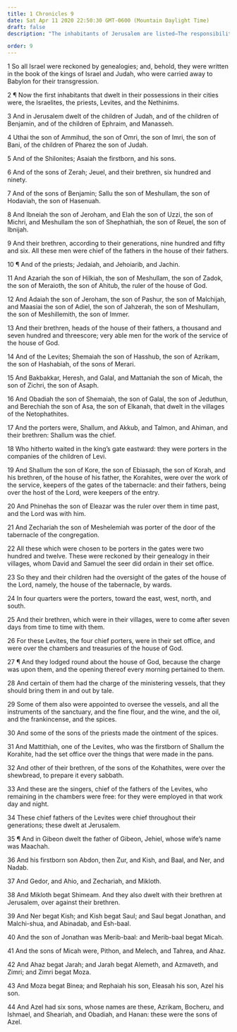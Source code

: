 ```yaml
---
title: 1 Chronicles 9
date: Sat Apr 11 2020 22:50:30 GMT-0600 (Mountain Daylight Time)
draft: false
description: "The inhabitants of Jerusalem are listed—The responsibilities of the Levites and the areas where they are to serve are listed—The family of Saul is named."

order: 9
---
```

    
1 So all Israel were reckoned by genealogies; and, behold, they were written in the book of the kings of Israel and Judah, who were carried away to Babylon for their transgression.

2 ¶ Now the first inhabitants that dwelt in their possessions in their cities were, the Israelites, the priests, Levites, and the Nethinims.

3 And in Jerusalem dwelt of the children of Judah, and of the children of Benjamin, and of the children of Ephraim, and Manasseh.

4 Uthai the son of Ammihud, the son of Omri, the son of Imri, the son of Bani, of the children of Pharez the son of Judah.

5 And of the Shilonites; Asaiah the firstborn, and his sons.

6 And of the sons of Zerah; Jeuel, and their brethren, six hundred and ninety.

7 And of the sons of Benjamin; Sallu the son of Meshullam, the son of Hodaviah, the son of Hasenuah.

8 And Ibneiah the son of Jeroham, and Elah the son of Uzzi, the son of Michri, and Meshullam the son of Shephathiah, the son of Reuel, the son of Ibnijah.

9 And their brethren, according to their generations, nine hundred and fifty and six. All these men were chief of the fathers in the house of their fathers.

10 ¶ And of the priests; Jedaiah, and Jehoiarib, and Jachin.

11 And Azariah the son of Hilkiah, the son of Meshullam, the son of Zadok, the son of Meraioth, the son of Ahitub, the ruler of the house of God.

12 And Adaiah the son of Jeroham, the son of Pashur, the son of Malchijah, and Maasiai the son of Adiel, the son of Jahzerah, the son of Meshullam, the son of Meshillemith, the son of Immer.

13 And their brethren, heads of the house of their fathers, a thousand and seven hundred and threescore; very able men for the work of the service of the house of God.

14 And of the Levites; Shemaiah the son of Hasshub, the son of Azrikam, the son of Hashabiah, of the sons of Merari.

15 And Bakbakkar, Heresh, and Galal, and Mattaniah the son of Micah, the son of Zichri, the son of Asaph.

16 And Obadiah the son of Shemaiah, the son of Galal, the son of Jeduthun, and Berechiah the son of Asa, the son of Elkanah, that dwelt in the villages of the Netophathites.

17 And the porters were, Shallum, and Akkub, and Talmon, and Ahiman, and their brethren: Shallum was the chief.

18 Who hitherto waited in the king’s gate eastward: they were porters in the companies of the children of Levi.

19 And Shallum the son of Kore, the son of Ebiasaph, the son of Korah, and his brethren, of the house of his father, the Korahites, were over the work of the service, keepers of the gates of the tabernacle: and their fathers, being over the host of the Lord, were keepers of the entry.

20 And Phinehas the son of Eleazar was the ruler over them in time past, and the Lord was with him.

21 And Zechariah the son of Meshelemiah was porter of the door of the tabernacle of the congregation.

22 All these which were chosen to be porters in the gates were two hundred and twelve. These were reckoned by their genealogy in their villages, whom David and Samuel the seer did ordain in their set office.

23 So they and their children had the oversight of the gates of the house of the Lord, namely, the house of the tabernacle, by wards.

24 In four quarters were the porters, toward the east, west, north, and south.

25 And their brethren, which were in their villages, were to come after seven days from time to time with them.

26 For these Levites, the four chief porters, were in their set office, and were over the chambers and treasuries of the house of God.

27 ¶ And they lodged round about the house of God, because the charge was upon them, and the opening thereof every morning pertained to them.

28 And certain of them had the charge of the ministering vessels, that they should bring them in and out by tale.

29 Some of them also were appointed to oversee the vessels, and all the instruments of the sanctuary, and the fine flour, and the wine, and the oil, and the frankincense, and the spices.

30 And some of the sons of the priests made the ointment of the spices.

31 And Mattithiah, one of the Levites, who was the firstborn of Shallum the Korahite, had the set office over the things that were made in the pans.

32 And other of their brethren, of the sons of the Kohathites, were over the shewbread, to prepare it every sabbath.

33 And these are the singers, chief of the fathers of the Levites, who remaining in the chambers were free: for they were employed in that work day and night.

34 These chief fathers of the Levites were chief throughout their generations; these dwelt at Jerusalem.

35 ¶ And in Gibeon dwelt the father of Gibeon, Jehiel, whose wife’s name was Maachah.

36 And his firstborn son Abdon, then Zur, and Kish, and Baal, and Ner, and Nadab.

37 And Gedor, and Ahio, and Zechariah, and Mikloth.

38 And Mikloth begat Shimeam. And they also dwelt with their brethren at Jerusalem, over against their brethren.

39 And Ner begat Kish; and Kish begat Saul; and Saul begat Jonathan, and Malchi-shua, and Abinadab, and Esh-baal.

40 And the son of Jonathan was Merib-baal: and Merib-baal begat Micah.

41 And the sons of Micah were, Pithon, and Melech, and Tahrea, and Ahaz.

42 And Ahaz begat Jarah; and Jarah begat Alemeth, and Azmaveth, and Zimri; and Zimri begat Moza.

43 And Moza begat Binea; and Rephaiah his son, Eleasah his son, Azel his son.

44 And Azel had six sons, whose names are these, Azrikam, Bocheru, and Ishmael, and Sheariah, and Obadiah, and Hanan: these were the sons of Azel.
